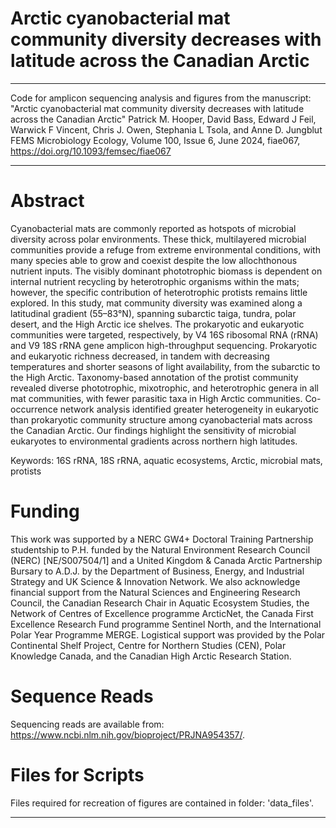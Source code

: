 # Arctic cyanobacterial mat community diversity decreases with latitude across the Canadian Arctic
---
Code for amplicon sequencing analysis and figures from the manuscript: "Arctic cyanobacterial mat community diversity decreases with latitude across the Canadian Arctic"
Patrick M. Hooper, David Bass, Edward J Feil, Warwick F Vincent, Chris J. Owen, Stephania L Tsola, and Anne D. Jungblut
FEMS Microbiology Ecology, Volume 100, Issue 6, June 2024, fiae067, https://doi.org/10.1093/femsec/fiae067

---
# Abstract
Cyanobacterial mats are commonly reported as hotspots of microbial diversity across polar environments. These thick, multilayered microbial communities provide a refuge from extreme environmental conditions, with many species able to grow and coexist despite the low allochthonous nutrient inputs. The visibly dominant phototrophic biomass is dependent on internal nutrient recycling by heterotrophic organisms within the mats; however, the specific contribution of heterotrophic protists remains little explored. In this study, mat community diversity was examined along a latitudinal gradient (55–83°N), spanning subarctic taiga, tundra, polar desert, and the High Arctic ice shelves. The prokaryotic and eukaryotic communities were targeted, respectively, by V4 16S ribosomal RNA (rRNA) and V9 18S rRNA gene amplicon high-throughput sequencing. Prokaryotic and eukaryotic richness decreased, in tandem with decreasing temperatures and shorter seasons of light availability, from the subarctic to the High Arctic. Taxonomy-based annotation of the protist community revealed diverse phototrophic, mixotrophic, and heterotrophic genera in all mat communities, with fewer parasitic taxa in High Arctic communities. Co-occurrence network analysis identified greater heterogeneity in eukaryotic than prokaryotic community structure among cyanobacterial mats across the Canadian Arctic. Our findings highlight the sensitivity of microbial eukaryotes to environmental gradients across northern high latitudes.

Keywords: 16S rRNA, 18S rRNA, aquatic ecosystems, Arctic, microbial mats, protists

# Funding
This work was supported by a NERC GW4+ Doctoral Training Partnership studentship to P.H. funded by the Natural Environment Research Council (NERC) [NE/S007504/1] and a United Kingdom & Canada Arctic Partnership Bursary to A.D.J. by the Department of Business, Energy, and Industrial Strategy and UK Science & Innovation Network. We also acknowledge financial support from the Natural Sciences and Engineering Research Council, the Canadian Research Chair in Aquatic Ecosystem Studies, the Network of Centres of Excellence programme ArcticNet, the Canada First Excellence Research Fund programme Sentinel North, and the International Polar Year Programme MERGE. Logistical support was provided by the Polar Continental Shelf Project, Centre for Northern Studies (CEN), Polar Knowledge Canada, and the Canadian High Arctic Research Station.

# Sequence Reads
Sequencing reads are available from: https://www.ncbi.nlm.nih.gov/bioproject/PRJNA954357/.

# Files for Scripts
Files required for recreation of figures are contained in folder: 'data_files'.


****

